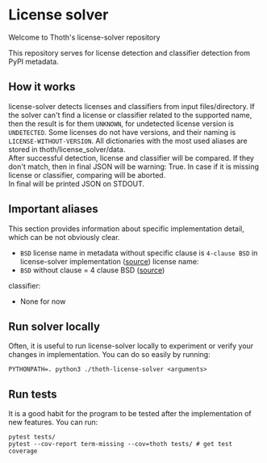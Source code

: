# License solver

Welcome to Thoth's license-solver repository

This repository serves for license detection and classifier detection from PyPI metadata.

## How it works

license-solver detects licenses and classifiers from input files/directory. If the solver can't find a license or
classifier related to the supported name, then the result is for them `UNKNOWN`, for undetected license version
is `UNDETECTED`. Some licenses do not have versions, and their naming is `LICENSE-WITHOUT-VERSION`. All dictionaries with the most used aliases are stored in thoth/license_solver/data. <br>
After successful detection, license and classifier will be compared. If they don't match, then in final JSON will be
warning: True. In case if it is missing license or classifier, comparing will be aborted. <br>
In final will be printed JSON on STDOUT.

## Important aliases
This section provides information about specific implementation detail, which can be not obviously clear.
- `BSD` license name in metadata without specific clause is `4-clause BSD` in license-solver implementation ([source](https://en.wikipedia.org/wiki/BSD_licenses#Terms))
license name:
- `BSD` without clause = 4 clause BSD ([source](https://en.wikipedia.org/wiki/BSD_licenses#Terms))

classifier:
- None for now

## Run solver locally

Often, it is useful to run license-solver locally to experiment or verify your changes in implementation. You can do so easily
by running:

```
PYTHONPATH=. python3 ./thoth-license-solver <arguments>
```

## Run tests

It is a good habit for the program to be tested after the implementation of new features. You can run:

```
pytest tests/
pytest --cov-report term-missing --cov=thoth tests/ # get test coverage
```

